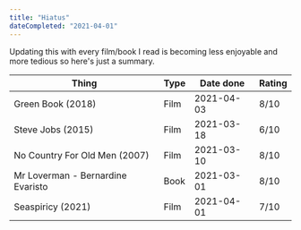 ```yaml
---
title: "Hiatus"
dateCompleted: "2021-04-01"
---
```


Updating this with every film/book I read is becoming less enjoyable
and more tedious so here's just a summary.

|Thing | Type | Date done | Rating |
|------|----|----|----|
|Green Book (2018) | Film| 2021-04-03 | 8/10 |
|Steve Jobs (2015) | Film| 2021-03-18 | 6/10 |
|No Country For Old Men (2007) | Film| 2021-03-10 | 8/10 |
|Mr Loverman - Bernardine Evaristo | Book| 2021-03-01 | 8/10 |
|Seaspiricy (2021) | Film| 2021-04-01 | 7/10 |
